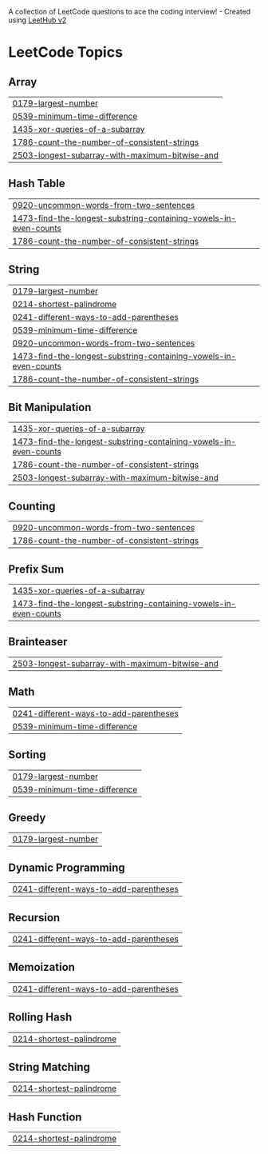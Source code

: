 A collection of LeetCode questions to ace the coding interview! - Created using [LeetHub v2](https://github.com/arunbhardwaj/LeetHub-2.0)
<!---LeetCode Topics Start-->
# LeetCode Topics
## Array
|  |
| ------- |
| [0179-largest-number](https://github.com/Viral-Ahir/LeetCode_Daily/tree/master/0179-largest-number) |
| [0539-minimum-time-difference](https://github.com/Viral-Ahir/LeetCode_Daily/tree/master/0539-minimum-time-difference) |
| [1435-xor-queries-of-a-subarray](https://github.com/Viral-Ahir/LeetCode_Daily/tree/master/1435-xor-queries-of-a-subarray) |
| [1786-count-the-number-of-consistent-strings](https://github.com/Viral-Ahir/LeetCode_Daily/tree/master/1786-count-the-number-of-consistent-strings) |
| [2503-longest-subarray-with-maximum-bitwise-and](https://github.com/Viral-Ahir/LeetCode_Daily/tree/master/2503-longest-subarray-with-maximum-bitwise-and) |
## Hash Table
|  |
| ------- |
| [0920-uncommon-words-from-two-sentences](https://github.com/Viral-Ahir/LeetCode_Daily/tree/master/0920-uncommon-words-from-two-sentences) |
| [1473-find-the-longest-substring-containing-vowels-in-even-counts](https://github.com/Viral-Ahir/LeetCode_Daily/tree/master/1473-find-the-longest-substring-containing-vowels-in-even-counts) |
| [1786-count-the-number-of-consistent-strings](https://github.com/Viral-Ahir/LeetCode_Daily/tree/master/1786-count-the-number-of-consistent-strings) |
## String
|  |
| ------- |
| [0179-largest-number](https://github.com/Viral-Ahir/LeetCode_Daily/tree/master/0179-largest-number) |
| [0214-shortest-palindrome](https://github.com/Viral-Ahir/LeetCode_Daily/tree/master/0214-shortest-palindrome) |
| [0241-different-ways-to-add-parentheses](https://github.com/Viral-Ahir/LeetCode_Daily/tree/master/0241-different-ways-to-add-parentheses) |
| [0539-minimum-time-difference](https://github.com/Viral-Ahir/LeetCode_Daily/tree/master/0539-minimum-time-difference) |
| [0920-uncommon-words-from-two-sentences](https://github.com/Viral-Ahir/LeetCode_Daily/tree/master/0920-uncommon-words-from-two-sentences) |
| [1473-find-the-longest-substring-containing-vowels-in-even-counts](https://github.com/Viral-Ahir/LeetCode_Daily/tree/master/1473-find-the-longest-substring-containing-vowels-in-even-counts) |
| [1786-count-the-number-of-consistent-strings](https://github.com/Viral-Ahir/LeetCode_Daily/tree/master/1786-count-the-number-of-consistent-strings) |
## Bit Manipulation
|  |
| ------- |
| [1435-xor-queries-of-a-subarray](https://github.com/Viral-Ahir/LeetCode_Daily/tree/master/1435-xor-queries-of-a-subarray) |
| [1473-find-the-longest-substring-containing-vowels-in-even-counts](https://github.com/Viral-Ahir/LeetCode_Daily/tree/master/1473-find-the-longest-substring-containing-vowels-in-even-counts) |
| [1786-count-the-number-of-consistent-strings](https://github.com/Viral-Ahir/LeetCode_Daily/tree/master/1786-count-the-number-of-consistent-strings) |
| [2503-longest-subarray-with-maximum-bitwise-and](https://github.com/Viral-Ahir/LeetCode_Daily/tree/master/2503-longest-subarray-with-maximum-bitwise-and) |
## Counting
|  |
| ------- |
| [0920-uncommon-words-from-two-sentences](https://github.com/Viral-Ahir/LeetCode_Daily/tree/master/0920-uncommon-words-from-two-sentences) |
| [1786-count-the-number-of-consistent-strings](https://github.com/Viral-Ahir/LeetCode_Daily/tree/master/1786-count-the-number-of-consistent-strings) |
## Prefix Sum
|  |
| ------- |
| [1435-xor-queries-of-a-subarray](https://github.com/Viral-Ahir/LeetCode_Daily/tree/master/1435-xor-queries-of-a-subarray) |
| [1473-find-the-longest-substring-containing-vowels-in-even-counts](https://github.com/Viral-Ahir/LeetCode_Daily/tree/master/1473-find-the-longest-substring-containing-vowels-in-even-counts) |
## Brainteaser
|  |
| ------- |
| [2503-longest-subarray-with-maximum-bitwise-and](https://github.com/Viral-Ahir/LeetCode_Daily/tree/master/2503-longest-subarray-with-maximum-bitwise-and) |
## Math
|  |
| ------- |
| [0241-different-ways-to-add-parentheses](https://github.com/Viral-Ahir/LeetCode_Daily/tree/master/0241-different-ways-to-add-parentheses) |
| [0539-minimum-time-difference](https://github.com/Viral-Ahir/LeetCode_Daily/tree/master/0539-minimum-time-difference) |
## Sorting
|  |
| ------- |
| [0179-largest-number](https://github.com/Viral-Ahir/LeetCode_Daily/tree/master/0179-largest-number) |
| [0539-minimum-time-difference](https://github.com/Viral-Ahir/LeetCode_Daily/tree/master/0539-minimum-time-difference) |
## Greedy
|  |
| ------- |
| [0179-largest-number](https://github.com/Viral-Ahir/LeetCode_Daily/tree/master/0179-largest-number) |
## Dynamic Programming
|  |
| ------- |
| [0241-different-ways-to-add-parentheses](https://github.com/Viral-Ahir/LeetCode_Daily/tree/master/0241-different-ways-to-add-parentheses) |
## Recursion
|  |
| ------- |
| [0241-different-ways-to-add-parentheses](https://github.com/Viral-Ahir/LeetCode_Daily/tree/master/0241-different-ways-to-add-parentheses) |
## Memoization
|  |
| ------- |
| [0241-different-ways-to-add-parentheses](https://github.com/Viral-Ahir/LeetCode_Daily/tree/master/0241-different-ways-to-add-parentheses) |
## Rolling Hash
|  |
| ------- |
| [0214-shortest-palindrome](https://github.com/Viral-Ahir/LeetCode_Daily/tree/master/0214-shortest-palindrome) |
## String Matching
|  |
| ------- |
| [0214-shortest-palindrome](https://github.com/Viral-Ahir/LeetCode_Daily/tree/master/0214-shortest-palindrome) |
## Hash Function
|  |
| ------- |
| [0214-shortest-palindrome](https://github.com/Viral-Ahir/LeetCode_Daily/tree/master/0214-shortest-palindrome) |
<!---LeetCode Topics End-->